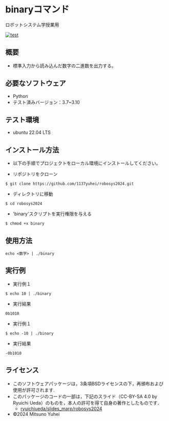 # binaryコマンド
ロボットシステム学授業用

[![test](https://github.com/1137yuhei/robosys2024/actions/workflows/test.yml/badge.svg)](https://github.com/1137yuhei/robosys2024/actions/workflows/test.yml)

## 概要

- 標準入力から読み込んだ数字の二進数を出力する。


## 必要なソフトウェア

- Python
- テスト済みバージョン：3.7~3.10

## テスト環境

- ubuntu 22.04 LTS


## インストール方法

- 以下の手順でプロジェクトをローカル環境にインストールしてください。

- リポジトリをクローン
```
$ git clone https://github.com/1137yuhei/robosys2024.git
```
- ディレクトリに移動
```
$ cd robosys2024
```
- 'binary'スクリプトを実行権限を与える
```
$ chmod +x binary
```
## 使用方法
```
echo <数字> | ./binary
```
## 実行例

- 実行例１
```
$ echo 10 | ./binary
```
- 実行結果
```
0b1010
```
- 実行例１
```
$ echo -10 | ./binary
```
- 実行結果
```
-0b1010
```

## ライセンス
- このソフトウェアパッケージは，3条項BSDライセンスの下，再頒布および使用が許可されます.
- このパッケージのコードの一部は，下記のスライド（CC-BY-SA 4.0 by Ryuichi Ueda）のものを，本人の許可を得て自身の著作としたものです．
    - [ryuichiueda/slides_marp/robosys2024](https://github.com/ryuichiueda/slides_marp/tree/master/robosys2024)
- ©2024 Mitsuno Yuhei
